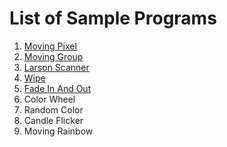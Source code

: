 # List of Sample Programs

1. [Moving Pixel](moving-pixel.md)
2. [Moving Group](moving-group.md)
3. [Larson Scanner](larson-scanner.md)
4. [Wipe](wipe.md)
5. [Fade In And Out](fade-in-and-out.md)
5. Color Wheel
6. Random Color
7. Candle Flicker
8. Moving Rainbow
